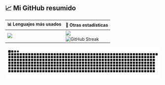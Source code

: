 ## 📈 Mi GitHub resumido

| 📊 Lenguajes más usados | 🔎 Otras estadísticas |
|-------------------------|------------------------|
| <picture><source media="(prefers-color-scheme: dark)" srcset="https://github-readme-stats.vercel.app/api/top-langs/?username=ennero&layout=compact&langs_count=8&size_weight=0.5&count_weight=0.5&theme=dark" /><img src="https://github-readme-stats.vercel.app/api/top-langs/?username=ennero&layout=compact&langs_count=8&size_weight=0.5&count_weight=0.5&theme=default" width="672" /></picture> | <picture><source media="(prefers-color-scheme: dark)" srcset="https://github-readme-stats.vercel.app/api?username=ennero&show_icons=true&theme=dark" /><img src="https://github-readme-stats.vercel.app/api?username=ennero&show_icons=true&theme=default" /></picture><br> ![GitHub Streak](https://streak-stats.demolab.com/?user=ennero) |

<div align="center">
  <picture>
    <source media="(prefers-color-scheme: dark)" srcset="https://raw.githubusercontent.com/ennero/ennero/output/github-snake-dark.svg" />
    <source media="(prefers-color-scheme: light)" srcset="https://raw.githubusercontent.com/ennero/ennero/output/github-snake-light.svg" />
    <img alt="github-contribution snake animation" src="https://raw.githubusercontent.com/ennero/ennero/output/github-snake-light.svg" />
  </picture>
</div>
